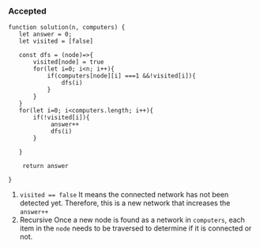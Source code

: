 ### Accepted
```
function solution(n, computers) {
   let answer = 0;
   let visited = [false]
    
   const dfs = (node)=>{
       visited[node] = true
       for(let i=0; i<n; i++){
           if(computers[node][i] ===1 &&!visited[i]){
               dfs(i)
           }
       }
   }
   for(let i=0; i<computers.length; i++){
       if(!visited[i]){
            answer++
            dfs(i)
       }
      
   }
    
    return answer

}
```

1. `visited == false`
   It means the connected network has not been detected yet. Therefore, this is a new network that increases the `answer++`
2. Recursive 
   Once a new node is found as a network in `computers`, each item in the `node` needs to be traversed to determine if it is connected or not.